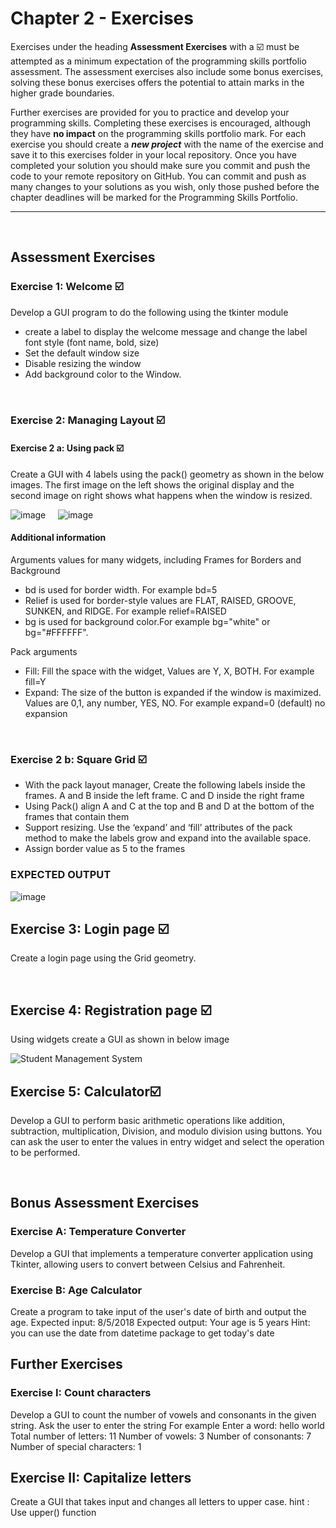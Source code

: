 # Chapter 2 - Exercises
Exercises under the heading **Assessment Exercises** with a ☑️ must be attempted as a minimum expectation of the programming skills portfolio assessment. The assessment exercises also include some bonus exercises, solving these bonus exercises offers the potential to attain marks in the higher grade boundaries.

Further exercises are provided for you to practice and develop your programming skills. Completing these exercises is encouraged, although they have **no impact** on the programming skills portfolio mark.
For each exercise you should create a _**new project**_ with the name of the exercise and save it to this exercises folder in your local repository. Once you have completed your solution you should make sure you commit and push the code to your remote repository on GitHub. You can commit and push as many changes to your solutions as you wish, only those pushed before the chapter deadlines will be marked for the Programming Skills Portfolio.

---

&nbsp;
## Assessment Exercises
### Exercise 1: Welcome ☑️ 
Develop a GUI program to do the following using the tkinter module
- create a label to display the welcome message and change the label font style (font name, bold, size)
- Set the default window size
- Disable resizing the window
- Add background color to the Window.

&nbsp;
&nbsp;

### Exercise 2: Managing	Layout ☑️ 
#### Exercise 2 a: Using pack ☑️ 
Create a GUI with 4 labels using the pack() geometry as shown in the below images. The	first image on the left shows	the	original display and the	second image on right shows	what	happens	when	the	window	is	resized.

![image](https://github.com/a-subhani/CodeLab-II-Python-2023/assets/70882239/961eccd9-0750-4fd5-b553-421e4d0b8d7e)   &nbsp;&nbsp;&nbsp;    ![image](https://github.com/a-subhani/CodeLab-II-Python-2023/assets/70882239/53b0d1f2-b58d-4709-8d5b-ad8b0c908ba8)

#### Additional information
Arguments values for many widgets, including Frames for Borders and Background 
- bd is used for border width. For example bd=5
- Relief is used for border-style values are FLAT, RAISED, GROOVE, SUNKEN, and RIDGE. For example relief=RAISED
- bg is used for background color.For example bg="white" or bg="#FFFFFF".

Pack arguments
- Fill: Fill the space with the widget, Values are  Y, X, BOTH. For example fill=Y
- Expand: The size of the button is expanded if the window is maximized. Values are 0,1, any number, YES, NO. For example  expand=0 (default) no expansion

&nbsp;
&nbsp;
### Exercise 2 b: Square Grid ☑️ 	
- With	the	pack	layout	manager, Create the following labels inside the frames. A and B inside the left frame. C and D inside the right frame
- Using Pack() align  A and C at the top and B and D at the bottom of the frames that contain them
- Support	resizing. Use	the	‘expand’ and	‘fill’ attributes	of	the	pack	method	to	make	the	labels	grow	and	expand	into	the	available	space.
- Assign border value as 5 to the frames
  
### EXPECTED OUTPUT
![image](https://github.com/a-subhani/CodeLab-II-Python-2023/assets/70882239/a494c28e-8e84-45d6-8f2f-ce5a90793f28)
&nbsp;
&nbsp;

## Exercise 3: Login page ☑️ 

Create a login page using the Grid geometry. 

&nbsp;
&nbsp;
## Exercise 4: Registration page ☑️
Using widgets create a GUI as shown in below image  

![Student Management System](https://github.com/a-subhani/CodeLab-II-Python-2023/assets/70882239/1115b29d-5491-4967-b164-80ba26355a56)
&nbsp;
&nbsp;
## Exercise 5: Calculator☑️ 
Develop a GUI to perform basic arithmetic operations like addition, subtraction, multiplication, Division, and modulo division using buttons. You can ask the user to enter the values in entry widget and select the operation to be performed.

&nbsp;
&nbsp;
## Bonus Assessment Exercises
### Exercise A: Temperature Converter
Develop a GUI that implements a temperature converter application using Tkinter, allowing users to convert between Celsius and Fahrenheit.
&nbsp;
&nbsp;
### Exercise B:  Age Calculator 
Create a program to take input of the user's date of birth and output the age.
Expected input: 8/5/2018
Expected output: Your age is 5 years
Hint: you can use the date from datetime package to get today's date
&nbsp;
&nbsp;
## Further Exercises
### Exercise I:  Count characters
Develop a GUI to count the number of vowels and consonants in the given string. Ask the user to enter the string
For example
Enter a word: hello world
Total number of letters: 11
Number of vowels:  3
Number of consonants:  7
Number of special characters:  1
&nbsp;
&nbsp;
## Exercise II: Capitalize letters 
Create a GUI that takes input and changes all letters to upper case.
hint : Use upper() function

